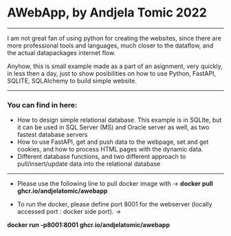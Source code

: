 
# AWebApp, by Andjela Tomic 2022
***

I am not great fan of using python for creating the websites, since there are more professional tools and languages, much closer to the dataflow, and the actual datapackages internet flow. 

Anyhow, this is small example made as a part of an asignment, very quickly, in less then a day,
just to show posibilities on how to use Python, FastAPI, SQLITE, SQLAlchemy to build simple
website.

---


### You can find in here:
 - How to design simple relational database. This example is in SQLIte, but it can be used in SQL Server (MS) and Oracle server as well, as two fastest database servers
 - How to use FastAPI, get and push data to the webpage, set and get cookies, and how to process HTML pages with the dynamic data.
 - Different database functions, and two different approach to pull/insert/update data into the relational database
 
---

- Please use the following line to  pull docker image with ->
**docker pull ghcr.io/andjelatomic/awebapp**

- To run the docker, please define port 8001 for the webserver (locally accessed port : docker side port). ->

**docker run -p8001:8001 ghcr.io/andjelatomic/awebapp**




